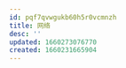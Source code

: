 ```yaml
---
id: pqf7qvwgukb60h5r0vcmnzh
title: 网络
desc: ''
updated: 1660273076770
created: 1660231665904
---
```

